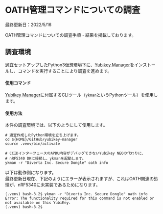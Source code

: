 # OATH管理コマンドについての調査

最終更新日：2022/5/16

OATH管理コマンドについての調査手順・結果を掲載しております。

## 調査環境

適宜セットアップしたPython3仮想環境下に、[Yubikey Manager](https://github.com/Yubico/yubikey-manager)をインストールし、コマンドを実行することにより調査を進めます。

#### 使用コマンド

[Yubikey Manager](https://github.com/Yubico/yubikey-manager)に付属するCLIツール（`ykman`というPythonツール）を使用します。

#### 使用方法

本件の調査環境では、以下のようにして使用します。

```
# 適宜作成したPython環境を立ち上げます。
cd ${HOME}/GitHub/yubikey-manager
source .venv/bin/activate

# CCIDインターフェースのAPDU内容がデバッグできないYubikey NEOの代わりに、
# nRF5340 DKに接続し、ykmanを起動します。
ykman -r "Diverta Inc. Secure Dongle" oath info
```

以下は動作例になります。<br>
最終更新日現在、下記のようにエラーが表示されますが、これはOATH関連の処理が、nRF5340に未実装であるためになります。

```
(.venv) bash-3.2$ ykman -r "Diverta Inc. Secure Dongle" oath info
Error: The functionality required for this command is not enabled or not available on this YubiKey.
(.venv) bash-3.2$
```
